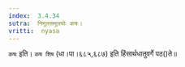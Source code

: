 ```yaml
---
index:  3.4.34
sutra:  निमूलसमूलयोः कषः।
vritti:  nyasa
---
```


`कषः` इति। `कष शिष` (धा।पा।६८५,६८७) इति हिंसार्थधातुवर्गे पठ()ते॥
